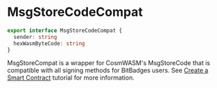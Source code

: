 # MsgStoreCodeCompat

```typescript
export interface MsgStoreCodeCompat {
  sender: string
  hexWasmByteCode: string
}
```

MsgStoreCompat is a wrapper for CosmWASM's MsgStoreCode that is compatible with all signing methods for BitBadges users. See [Create a Smart Contract](../../tutorials/create-a-wasm-contract.md) tutorial for more information.
